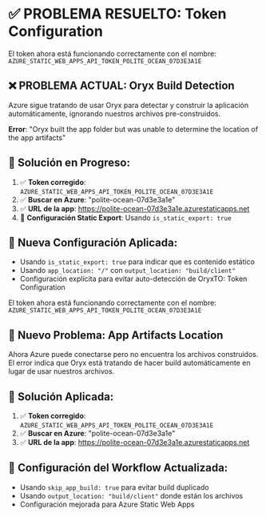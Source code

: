 # ✅ PROBLEMA RESUELTO: Token Configuration

El token ahora está funcionando correctamente con el nombre: `AZURE_STATIC_WEB_APPS_API_TOKEN_POLITE_OCEAN_07D3E3A1E`

## ❌ PROBLEMA ACTUAL: Oryx Build Detection

Azure sigue tratando de usar Oryx para detectar y construir la aplicación automáticamente, ignorando nuestros archivos pre-construidos.

**Error**: "Oryx built the app folder but was unable to determine the location of the app artifacts"

## 🔧 Solución en Progreso:

1. ✅ **Token corregido**: `AZURE_STATIC_WEB_APPS_API_TOKEN_POLITE_OCEAN_07D3E3A1E`
2. ✅ **Buscar en Azure**: "polite-ocean-07d3e3a1e"  
3. ✅ **URL de la app**: https://polite-ocean-07d3e3a1e.azurestaticapps.net
4. 🔄 **Configuración Static Export**: Usando `is_static_export: true`

## 🔧 Nueva Configuración Aplicada:

- Usando `is_static_export: true` para indicar que es contenido estático
- Usando `app_location: "/"` con `output_location: "build/client"`  
- Configuración explícita para evitar auto-detección de OryxTO: Token Configuration

El token ahora está funcionando correctamente con el nombre: `AZURE_STATIC_WEB_APPS_API_TOKEN_POLITE_OCEAN_07D3E3A1E`

## 🔧 Nuevo Problema: App Artifacts Location

Ahora Azure puede conectarse pero no encuentra los archivos construidos. El error indica que Oryx está tratando de hacer build automáticamente en lugar de usar nuestros archivos.

## 📝 Solución Aplicada:

1. ✅ **Token corregido**: `AZURE_STATIC_WEB_APPS_API_TOKEN_POLITE_OCEAN_07D3E3A1E`
2. ✅ **Buscar en Azure**: "polite-ocean-07d3e3a1e"
3. ✅ **URL de la app**: https://polite-ocean-07d3e3a1e.azurestaticapps.net

## 🔧 Configuración del Workflow Actualizada:

- Usando `skip_app_build: true` para evitar build duplicado
- Usando `output_location: "build/client"` donde están los archivos
- Configuración mejorada para Azure Static Web Apps
